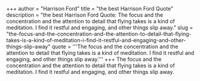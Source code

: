+++
author = "Harrison Ford"
title = "the best Harrison Ford Quote"
description = "the best Harrison Ford Quote: The focus and the concentration and the attention to detail that flying takes is a kind of meditation. I find it restful and engaging, and other things slip away."
slug = "the-focus-and-the-concentration-and-the-attention-to-detail-that-flying-takes-is-a-kind-of-meditation-i-find-it-restful-and-engaging-and-other-things-slip-away"
quote = '''The focus and the concentration and the attention to detail that flying takes is a kind of meditation. I find it restful and engaging, and other things slip away.'''
+++
The focus and the concentration and the attention to detail that flying takes is a kind of meditation. I find it restful and engaging, and other things slip away.
